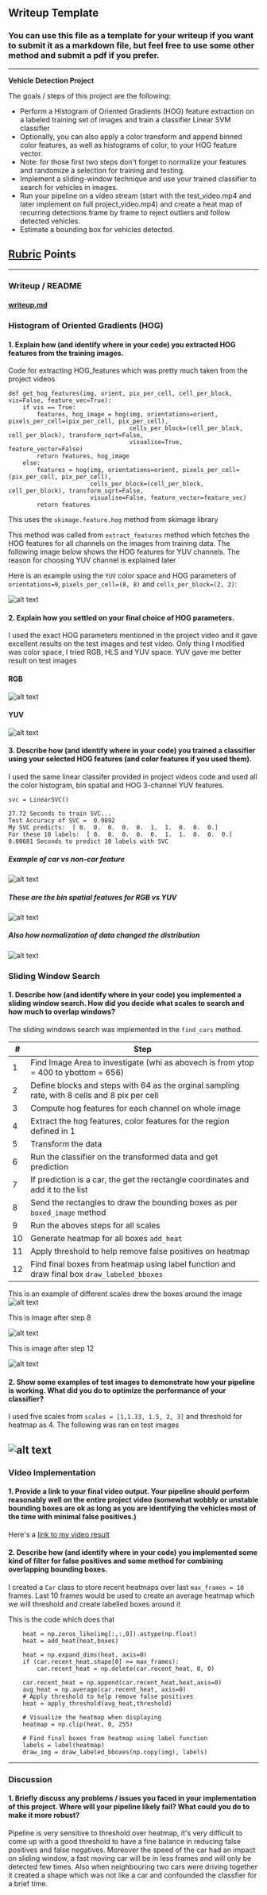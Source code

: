 
## Writeup Template
### You can use this file as a template for your writeup if you want to submit it as a markdown file, but feel free to use some other method and submit a pdf if you prefer.

---

**Vehicle Detection Project**

The goals / steps of this project are the following:

* Perform a Histogram of Oriented Gradients (HOG) feature extraction on a labeled training set of images and train a classifier Linear SVM classifier
* Optionally, you can also apply a color transform and append binned color features, as well as histograms of color, to your HOG feature vector. 
* Note: for those first two steps don't forget to normalize your features and randomize a selection for training and testing.
* Implement a sliding-window technique and use your trained classifier to search for vehicles in images.
* Run your pipeline on a video stream (start with the test_video.mp4 and later implement on full project_video.mp4) and create a heat map of recurring detections frame by frame to reject outliers and follow detected vehicles.
* Estimate a bounding box for vehicles detected.

## [Rubric](https://review.udacity.com/#!/rubrics/513/view) Points

---
### Writeup / README

#### [writeup.md](https://github.com/veegit/CarND-Vehicle-Detection/blob/master/writeup.md) 


### Histogram of Oriented Gradients (HOG)

#### 1. Explain how (and identify where in your code) you extracted HOG features from the training images.

Code for extracting HOG_features which was pretty much taken from the project videos

````
def get_hog_features(img, orient, pix_per_cell, cell_per_block, vis=False, feature_vec=True):
    if vis == True:
        features, hog_image = hog(img, orientations=orient, pixels_per_cell=(pix_per_cell, pix_per_cell),
                                  cells_per_block=(cell_per_block, cell_per_block), transform_sqrt=False, 
                                  visualise=True, feature_vector=False)
        return features, hog_image
    else:      
        features = hog(img, orientations=orient, pixels_per_cell=(pix_per_cell, pix_per_cell),
                       cells_per_block=(cell_per_block, cell_per_block), transform_sqrt=False, 
                       visualise=False, feature_vector=feature_vec)
        return features
````
This uses the `skimage.feature.hog` method from skimage library

This method was called from `extract_features` method which fetches the HOG features for all channels on the images from training data. The following image below shows the HOG features for YUV channels. The reason for choosing YUV channel is explained later

Here is an example using the `YUV` color space and HOG parameters of `orientations=9`, `pixels_per_cell=(8, 8)` and `cells_per_block=(2, 2)`:

![alt text](https://raw.githubusercontent.com/veegit/CarND-Vehicle-Detection/master/report_images/yuv_hog.png)

#### 2. Explain how you settled on your final choice of HOG parameters.

I used the exact HOG parameters mentioned in the project video and it gave excellent results on the test images and test video. Only thing I modified was color space, I tried RGB, HLS and YUV space. YUV gave me better result on test images

#### RGB
![alt text](https://raw.githubusercontent.com/veegit/CarND-Vehicle-Detection/master/report_images/rgb.png)

#### YUV
![alt text](https://raw.githubusercontent.com/veegit/CarND-Vehicle-Detection/master/report_images/yuv.png)


#### 3. Describe how (and identify where in your code) you trained a classifier using your selected HOG features (and color features if you used them).

I used the same linear classifer provided in project videos code and used all the color histogram, bin spatial and HOG 3-channel YUV features. 

````
svc = LinearSVC()
````

````
27.72 Seconds to train SVC...
Test Accuracy of SVC =  0.9892
My SVC predicts:  [ 0.  0.  0.  0.  0.  1.  1.  0.  0.  0.]
For these 10 labels:  [ 0.  0.  0.  0.  0.  1.  1.  0.  0.  0.]
0.00681 Seconds to predict 10 labels with SVC
````
##### Example of car vs non-car feature

![alt text](https://raw.githubusercontent.com/veegit/CarND-Vehicle-Detection/master/report_images/car-vs-noncar.png)

##### These are  the bin spatial features for RGB vs YUV 

![alt text](https://raw.githubusercontent.com/veegit/CarND-Vehicle-Detection/master/report_images/bin-spatial-rgbvsyuv.png)

##### Also how normalization of data changed the distribution

![alt text](https://raw.githubusercontent.com/veegit/CarND-Vehicle-Detection/master/report_images/raw-vs-normalized.png)

### Sliding Window Search

#### 1. Describe how (and identify where in your code) you implemented a sliding window search.  How did you decide what scales to search and how much to overlap windows?

The sliding windows search was implemented in the `find_cars` method. 

| # | Step |
| ------------- | ------------- |
| 1 | Find Image Area to investigate (whi as abovech is from ytop = 400 to ybottom = 656) |
| 2 | Define blocks and steps with 64 as the orginal sampling rate, with 8 cells and 8 pix per cell |
| 3 | Compute hog features for each channel on whole image |
| 4 | Extract the hog features, color features for the region defined in 1 |
| 5 | Transform the data | 
| 6 | Run the classifier on the transformed data and get prediction |
| 7 | If prediction is a car, the get the rectangle coordinates and add it to the list |
| 8 | Send the rectangles to draw the bounding boxes as per `boxed_image` method |
| 9 | Run the aboves steps for all scales |
| 10 | Generate heatmap for all boxes `add_heat` |
| 11 | Apply threshold to help remove false positives on heatmap |
| 12 | Find final boxes from heatmap using label function and draw final box `draw_labeled_bboxes` |

This is an example of different scales drew the boxes around the image
![alt text](https://raw.githubusercontent.com/veegit/CarND-Vehicle-Detection/master/report_images/scales.png)

This is image after step 8

![alt text](https://raw.githubusercontent.com/veegit/CarND-Vehicle-Detection/master/report_images/sliding-window.png)

This is image after step 12

![alt text](https://raw.githubusercontent.com/veegit/CarND-Vehicle-Detection/master/report_images/pipleline.png)




#### 2. Show some examples of test images to demonstrate how your pipeline is working.  What did you do to optimize the performance of your classifier?

I used five scales from `scales = [1,1.33, 1.5, 2, 3]` and threshold for heatmap as 4. The following was ran on test images


![alt text](https://raw.githubusercontent.com/veegit/CarND-Vehicle-Detection/master/report_images/yuv.png)
---

### Video Implementation

#### 1. Provide a link to your final video output.  Your pipeline should perform reasonably well on the entire project video (somewhat wobbly or unstable bounding boxes are ok as long as you are identifying the vehicles most of the time with minimal false positives.)
Here's a [link to my video result](./output_videos/project_video.mp4)


#### 2. Describe how (and identify where in your code) you implemented some kind of filter for false positives and some method for combining overlapping bounding boxes.

I created a `Car` class to store recent heatmaps over last `max_frames = 10` frames. Last 10 frames would be used to create an average heatmap which we will threshold and create labelled boxes around it

This is the code which does that

````
    heat = np.zeros_like(img[:,:,0]).astype(np.float)
    heat = add_heat(heat,boxes)

    heat = np.expand_dims(heat, axis=0)
    if (car.recent_heat.shape[0] >= max_frames):
        car.recent_heat = np.delete(car.recent_heat, 0, 0)
        
    car.recent_heat = np.append(car.recent_heat,heat,axis=0)
    avg_heat = np.average(car.recent_heat, axis=0)
    # Apply threshold to help remove false positives
    heat = apply_threshold(avg_heat,threshold)

    # Visualize the heatmap when displaying    
    heatmap = np.clip(heat, 0, 255)

    # Find final boxes from heatmap using label function
    labels = label(heatmap)
    draw_img = draw_labeled_bboxes(np.copy(img), labels)

````

---

### Discussion

#### 1. Briefly discuss any problems / issues you faced in your implementation of this project.  Where will your pipeline likely fail?  What could you do to make it more robust?

Pipeline is very sensitive to threshold over heatmap, it's very difficult to come up with a good threshold to have a fine balance in reducing false positives and false negatives. Moreover the speed of the car had an impact on sliding window, a fast moving car will be in less frames and will only be detected few times. Also when neighbouring two cars were driving together it created a shape which was not like a car and confounded the classfier for a brief time.

